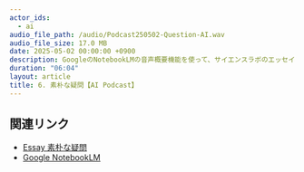 ```yaml
---
actor_ids:
  - ai
audio_file_path: /audio/Podcast250502-Question-AI.wav
audio_file_size: 17.0 MB
date: 2025-05-02 00:00:00 +0900
description: GoogleのNotebookLMの音声概要機能を使って、サイエンスラボのエッセイ「理系=数学が大好き！とは限りませんよ」のPodcastを生成しました。理系と数学が必ずしもイコールでないということもわかります。ぜひ聞いてみてください。　　
duration: "06:04"
layout: article
title: 6. 素朴な疑問【AI Podcast】
---
```


## 関連リンク

- [Essay 素朴な疑問](https://www.kitakyusciencegirl.org/2021/03/31/essay-%E7%B4%A0%E6%9C%B4%E3%81%AA%E7%96%91%E5%95%8F/)
- [Google NotebookLM](https://notebooklm.google/)
